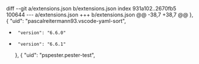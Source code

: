 diff --git a/extensions.json b/extensions.json
index 931a102..2670fb5 100644
--- a/extensions.json
+++ b/extensions.json
@@ -38,7 +38,7 @@
     },
     {
       "uid": "pascalreitermann93.vscode-yaml-sort",
-      "version": "6.6.0"
+      "version": "6.6.1"
     },
     {
       "uid": "pspester.pester-test",
